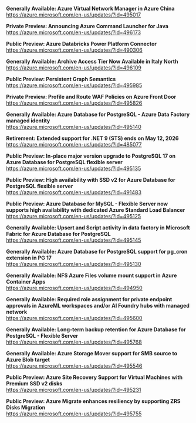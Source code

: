 **Generally Available: Azure Virtual Network Manager in Azure China**  
https://azure.microsoft.com/en-us/updates/?id=495017

**Private Preview: Announcing Azure Command Launcher for Java**  
https://azure.microsoft.com/en-us/updates/?id=496173

**Public Preview: Azure Databricks Power Platform Connector**  
https://azure.microsoft.com/en-us/updates/?id=490306

**Generally Available: Archive Access Tier Now Available in Italy North**  
https://azure.microsoft.com/en-us/updates/?id=496109

**Public Preview: Persistent Graph Semantics**  
https://azure.microsoft.com/en-us/updates/?id=495985

**Private Preview: Profile and Route WAF Policies on Azure Front Door**  
https://azure.microsoft.com/en-us/updates/?id=495826

**Generally Available: Azure Database for PostgreSQL - Azure Data Factory managed identity**  
https://azure.microsoft.com/en-us/updates/?id=495140

**Retirement: Extended support for .NET 9 (STS) ends on May 12, 2026**  
https://azure.microsoft.com/en-us/updates/?id=485077

**Public Preview: In-place major version upgrade to PostgreSQL 17 on Azure Database for PostgreSQL flexible server**  
https://azure.microsoft.com/en-us/updates/?id=495135

**Public Preview: High availability with SSD v2 for Azure Database for PostgreSQL flexible server**  
https://azure.microsoft.com/en-us/updates/?id=491483

**Public Preview: Azure Database for MySQL - Flexible Server now supports high availability with dedicated Azure Standard Load Balancer**  
https://azure.microsoft.com/en-us/updates/?id=495125

**Generally Available: Upsert and Script activity in data factory in Microsoft Fabric for Azure Database for PostgreSQL**  
https://azure.microsoft.com/en-us/updates/?id=495145

**Generally Available: Azure Database for PostgreSQL support for pg_cron extension in PG 17**  
https://azure.microsoft.com/en-us/updates/?id=495130

**Generally Available: NFS Azure Files volume mount support in Azure Container Apps**  
https://azure.microsoft.com/en-us/updates/?id=494950

**Generally Available: Required role assignment for private endpoint approvals in AzureML workspaces and/or AI Foundry hubs with managed network**  
https://azure.microsoft.com/en-us/updates/?id=495600

**Generally Available: Long-term backup retention for Azure Database for PostgreSQL - Flexible Server**  
https://azure.microsoft.com/en-us/updates/?id=495768

**Generally Available: Azure Storage Mover support for SMB source to Azure Blob target**  
https://azure.microsoft.com/en-us/updates/?id=495546

**Public Preview: Azure Site Recovery Support for Virtual Machines with Premium SSD v2 disks**  
https://azure.microsoft.com/en-us/updates/?id=495231

**Public Preview: Azure Migrate enhances resiliency by supporting ZRS Disks Migration**  
https://azure.microsoft.com/en-us/updates/?id=495755